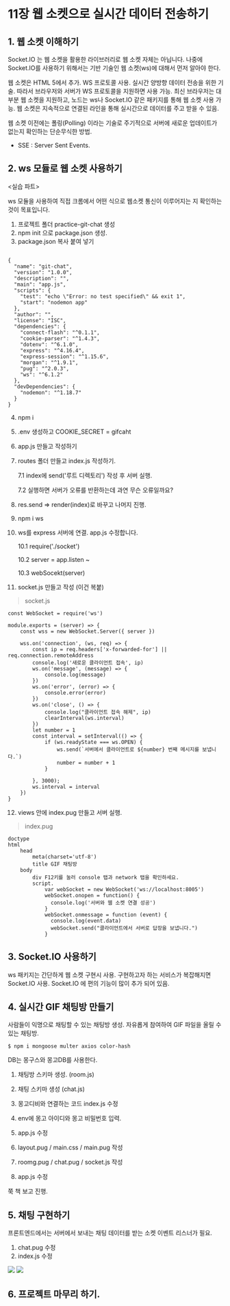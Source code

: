 # 11장 웹 소켓으로 실시간 데이터 전송하기

## 1. 웹 소켓 이해하기

Socket.IO 는 웹 소켓을 활용한 라이브러리로 웹 소켓 자체는 아닙니다. 나중에 Socket.IO를 사용하기 위해서는 기반 기술인 웹 소켓(ws)에 대해서 먼저 알아야 한다.

웹 소켓은 HTML 5에서 추가. WS 프로토콜 사용. 실시간 양방향 데이터 전송을 위한 기술. 따라서 브라우저와 서버가 WS 프로토콜을 지원하면 사용 가능. 최신 브라우저는 대부분 웹 소켓을 지원하고, 노드는 ws나 Socket.IO 같은 패키지를 통해 웹 소켓 사용 가능. 웹 소켓은 지속적으로 연결된 라인을 통해 실시간으로 데이터를 주고 받을 수 있음.

웹 소켓 이전에는 폴링(Polling) 이라는 기술로 주기적으로 서버에 새로운 업데이트가 없는지 확인하는 단순무식한 방법.

* SSE : Server Sent Events. 

## 2. ws 모듈로 웹 소켓 사용하기

<실습 파트>

ws 모듈을 사용하여 직접 크롬에서 어떤 식으로 웹소켓 통신이 이루어지는 지 확인하는 것이 목표입니다.

1. 프로젝트 폴더 practice-git-chat 생성
2. npm init 으로 package.json 생성.
3. package.json 복사 붙여 넣기

```

{
  "name": "git-chat",
  "version": "1.0.0",
  "description": "",
  "main": "app.js",
  "scripts": {
    "test": "echo \"Error: no test specified\" && exit 1",
    "start": "nodemon app"
  },
  "author": "",
  "license": "ISC",
  "dependencies": {
    "connect-flash": "^0.1.1",
    "cookie-parser": "^1.4.3",
    "dotenv": "^6.1.0",
    "express": "^4.16.4",
    "express-session": "^1.15.6",
    "morgan": "^1.9.1",
    "pug": "^2.0.3",
    "ws": "^6.1.2"
  },
  "devDependencies": {
    "nodemon": "^1.18.7"
  }
}

```


4. npm i
5. .env 생성하고 COOKIE_SECRET = gifcaht
6. app.js 만들고 작성하기

7. routes 폴더 만들고 index.js 작성하기.

    7.1 index에 send('루트 디렉토리') 작성 후 서버 실행.

    7.2 실행하면 서버가 오류를 반환하는데 과연 무슨 오류일까요?

8. res.send => render(index)로 바꾸고 나머지 진행.
9. npm i ws
10. ws를 express 서버에 연결. app.js 수정합니다.

    10.1 require('./socket')

    10.2 server = app.listen ~
    
    10.3 webSocekt(server)
11. socket.js 만들고 작성 (이건 복붙)

> socket.js


```
const WebSocket = require('ws')

module.exports = (server) => {
    const wss = new WebSocket.Server({ server })

    wss.on('connection', (ws, req) => {
        const ip = req.headers['x-forwarded-for'] || req.connection.remoteAddress
        console.log('새로운 클라이언트 접속', ip)
        ws.on('message', (message) => {
            console.log(message)
        })
        ws.on('error', (error) => {
            console.error(error)
        })
        ws.on('close', () => {
            console.log("클라이언트 접속 해제", ip)
            clearInterval(ws.interval)
        })
        let number = 1
        const interval = setInterval(() => {
            if (ws.readyState === ws.OPEN) {
                ws.send(`서버에서 클라이언트로 ${number} 번째 메시지를 보냅니다.`)
                number = number + 1 
            }
            
        }, 3000);
        ws.interval = interval
    })
}
```

12. views 안에 index.pug 만들고 서버 실행.

> index.pug

```
doctype
html
    head
        meta(charset='utf-8')
        title GIF 채팅방
    body
        div F12키를 눌러 console 탭과 network 탭을 확인하세요.
        script.
            var webSocket = new WebSocket('ws://localhost:8005')
            webSocket.onopen = function() {
              console.log('서버와 웹 소켓 연결 성공')
            }
            webSocket.onmessage = function (event) {
              console.log(event.data)
              webSocket.send("클라이언트에서 서버로 답장을 보냅니다.")
            }
```

## 3. Socket.IO 사용하기

ws 패키지는 간단하게 웹 소켓 구현시 사용.
구현하고자 하는 서비스가 복잡해지면 Socket.IO 사용.
Socket.IO 에 편의 기능이 많이 추가 되어 있음.


## 4. 실시간 GIF 채팅방 만들기

사람들이 익명으로 채팅할 수 있는 채팅방 생성.
자유롭게 참여하여 GIF 파일을 올릴 수 있는 채팅방.

```
$ npm i mongoose multer axios color-hash
```

DB는 몽구스와 몽고DB를 사용한다.

1. 채팅방 스키마 생성. (room.js)
2. 채팅 스키마 생성 (chat.js)

3. 몽고디비와 연결하는 코드 index.js 수정
4. env에 몽고 아이디와 몽고 비밀번호 입력.

5. app.js 수정
6. layout.pug / main.css / main.pug 작성
7. roomg.pug / chat.pug / socket.js 작성

8. app.js 수정

쭉 책 보고 진행.

## 5. 채팅 구현하기

프론트엔드에서는 서버에서 보내는 채팅 데이터를 받는 소켓 이벤트 리스너가 필요.

1. chat.pug 수정
2. index.js 수정

<img src='1.png'>
<img src='2.png'>

## 6. 프로젝트 마무리 하기.

